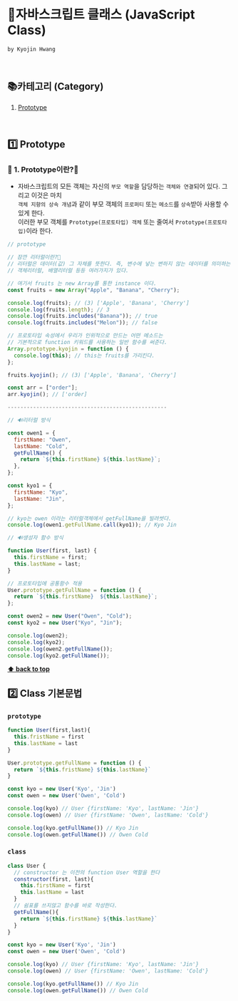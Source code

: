 # 📖자바스크립트 클래스 (JavaScript Class)

`by Kyojin Hwang`

<br/>

## 📚카테고리 (Category)

1. [Prototype](#1%EF%B8%8F⃣-prototype)

<br/>

## 1️⃣ Prototype

### 📌 1. Prototype이란?🧐

- 자바스크립트의 모든 객체는 자신의 `부모 역할`을 담당하는 `객체와 연결`되어 있다. 그리고 이것은 마치<br/>`객체 지향의 상속 개념`과 같이 부모 객체의 `프로퍼티` 또는 `메소드`를 `상속`받아 사용할 수 있게 한다.<br/>이러한 부모 객체를 `Prototype(프로토타입) 객체` 또는 줄여서 `Prototype(프로토타입)`이라 한다.

```javascript
// prototype

// 잠깐 리터럴이란?🧐
// 리터럴은 데이터(값) 그 자체를 뜻한다. 즉, 변수에 넣는 변하지 않는 데이터를 의미하는 것.
// 객체리터럴, 배열리터럴 등등 여러가지가 있다.

// 여기서 fruits 는 new Array를 통한 instance 이다.
const fruits = new Array("Apple", "Banana", "Cherry");

console.log(fruits); // (3) ['Apple', 'Banana', 'Cherry']
console.log(fruits.length); // 3
console.log(fruits.includes("Banana")); // true
console.log(fruits.includes("Melon")); // false

// 프로토타입 속성에서 우리가 인위적으로 만드는 어떤 메소드는
// 기본적으로 function 키워드를 사용하는 일반 함수를 써준다.
Array.prototype.kyojin = function () {
  console.log(this); // this는 fruits를 가리킨다.
};

fruits.kyojin(); // (3) ['Apple', 'Banana', 'Cherry']

const arr = ["order"];
arr.kyojin(); // ['order]

--------------------------------------------------

// 🔊리터럴 방식

const owen1 = {
  firstName: "Owen",
  lastName: "Cold",
  getFullName() {
    return `${this.firstName} ${this.lastName}`;
  },
};

const kyo1 = {
  firstName: "Kyo",
  lastName: "Jin",
};

// kyo는 owen 이라는 리터럴객체에서 getFullName을 빌려썻다.
console.log(owen1.getFullName.call(kyo1)); // Kyo Jin

// 🔊생성자 함수 방식

function User(first, last) {
  this.firstName = first;
  this.lastName = last;
}

// 프로토타입에 공통함수 적용
User.prototype.getFullName = function () {
  return `${this.firstName}  ${this.lastName}`;
};

const owen2 = new User("Owen", "Cold");
const kyo2 = new User("Kyo", "Jin");

console.log(owen2);
console.log(kyo2);
console.log(owen2.getFullName());
console.log(kyo2.getFullName());

```
**[⬆ back to top](#카테고리-category)**
<br/>

## 2️⃣ Class 기본문법 
### `prototype`
```javascript
function User(first,last){
  this.fristName = first
  this.lastName = last
}

User.prototype.getFullName = function () {
  return `${this.fristName} ${this.lastName}`
}

const kyo = new User('Kyo', 'Jin')
const owen = new User('Owen', 'Cold')

console.log(kyo) // User {firstName: 'Kyo', lastName: 'Jin'}
console.log(owen) // User {firstName: 'Owen', lastName: 'Cold'}

console.log(kyo.getFullName()) // Kyo Jin
console.log(owen.getFullName()) // Owen Cold
```

### `class`
```javascript
class User {
  // constructor 는 이전의 function User 역할을 한다
  constructor(first, last){
    this.firstName = first
    this.lastName = last
  }
  // 쉼표를 쓰지않고 함수를 바로 작성한다.
  getFullName(){
    return `${this.firstName} ${this.lastName}`
  }
}

const kyo = new User('Kyo', 'Jin')
const owen = new User('Owen', 'Cold')

console.log(kyo) // User {firstName: 'Kyo', lastName: 'Jin'}
console.log(owen) // User {firstName: 'Owen', lastName: 'Cold'}

console.log(kyo.getFullName()) // Kyo Jin
console.log(owen.getFullName()) // Owen Cold
```
